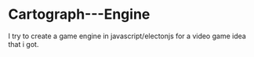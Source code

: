 # Cartograph---Engine
I try to create a game engine in javascript/electonjs for a video game idea that i got.
